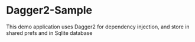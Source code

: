 # Dagger2-Sample
This demo application uses Dagger2 for dependency injection, and store in shared prefs and in Sqlite database
